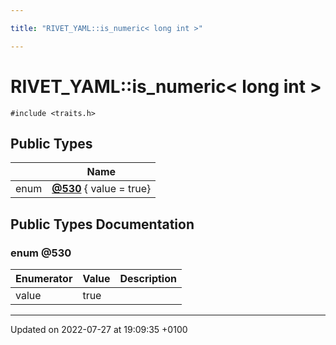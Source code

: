 ```yaml
---

title: "RIVET_YAML::is_numeric< long int >"

---
```


# RIVET_YAML::is_numeric< long int >






`#include <traits.h>`

## Public Types

|                | Name           |
| -------------- | -------------- |
| enum| **[@530](http://example.org/classes/structrivet__yaml_1_1is__numeric_3_01long_01int_01_4/#enum-@530)** { value = true} |

## Public Types Documentation

### enum @530

| Enumerator | Value | Description |
| ---------- | ----- | ----------- |
| value | true|   |




-------------------------------

Updated on 2022-07-27 at 19:09:35 +0100